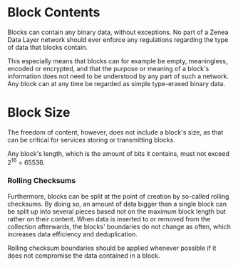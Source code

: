 # Block Contents
Blocks can contain any binary data, without exceptions. No part of a Zenea Data Layer network should ever enforce any regulations regarding the type of data that blocks contain.

This especially means that blocks can for example be empty, meaningless, encoded or encrypted, and that the purpose or meaning of a block's information does not need to be understood by any part of such a network. Any block can at any time be regarded as simple type-erased binary data.

# Block Size
The freedom of content, however, does not include a block's size, as that can be critical for services storing or transmitting blocks.

Any block's length, which is the amount of bits it contains, must not exceed 2<sup>16</sup> = 65536.

### Rolling Checksums
Furthermore, blocks can be split at the point of creation by so-called rolling checksums. By doing so, an amount of data bigger than a single block can be split up into several pieces based not on the maximum block length but rather on their content. When data is inserted to or removed from the collection afterwards, the blocks' boundaries do not change as often, which increases data efficiency and deduplication.

Rolling checksum boundaries should be applied whenever possible if it does not compromise the data contained in a block.